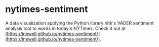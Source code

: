 # nytimes-sentiment
A data visualization applying the Python library nltk's VADER sentiment analysis tool to words in today's NYTimes. Check it out at [https://inewell.github.io/nytimes-sentiment/](https://inewell.github.io/nytimes-sentiment/).
